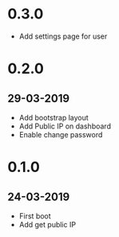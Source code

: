 # 0.3.0
+ Add settings page for user

# 0.2.0
## 29-03-2019
+ Add bootstrap layout
+ Add Public IP on dashboard
+ Enable change password

# 0.1.0
## 24-03-2019
+ First boot
+ Add get public IP